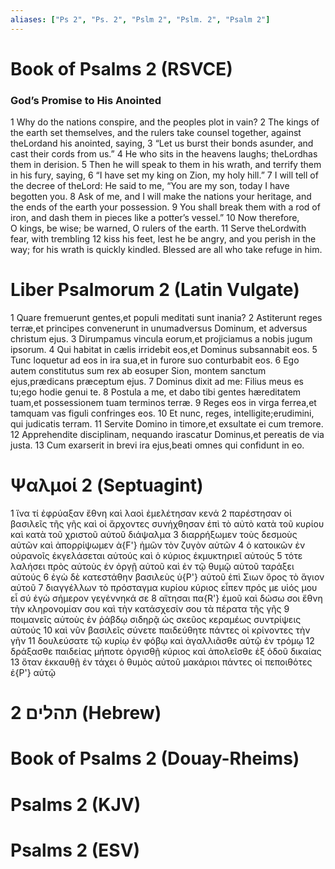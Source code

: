 ```yaml
---
aliases: ["Ps 2", "Ps. 2", "Pslm 2", "Pslm. 2", "Psalm 2"]
---
```



# Book of Psalms 2 (RSVCE)

### God’s Promise to His Anointed
1 Why do the nations conspire, and the peoples plot in vain?
2 The kings of the earth set themselves, and the rulers take counsel together, against theLordand his anointed, saying,
3 “Let us burst their bonds asunder, and cast their cords from us.”
4 He who sits in the heavens laughs; theLordhas them in derision.
5 Then he will speak to them in his wrath, and terrify them in his fury, saying,
6 “I have set my king on Zion, my holy hill.”
7 I will tell of the decree of theLord: He said to me, “You are my son, today I have begotten you.
8 Ask of me, and I will make the nations your heritage, and the ends of the earth your possession.
9 You shall break them with a rod of iron, and dash them in pieces like a potter’s vessel.”
10 Now therefore, O kings, be wise; be warned, O rulers of the earth.
11 Serve theLordwith fear, with trembling
12 kiss his feet, lest he be angry, and you perish in the way; for his wrath is quickly kindled. Blessed are all who take refuge in him.


# Liber Psalmorum 2 (Latin Vulgate)

1 Quare fremuerunt gentes,et populi meditati sunt inania?
2 Astiterunt reges terræ,et principes convenerunt in unumadversus Dominum, et adversus christum ejus.
3 Dirumpamus vincula eorum,et projiciamus a nobis jugum ipsorum.
4 Qui habitat in cælis irridebit eos,et Dominus subsannabit eos.
5 Tunc loquetur ad eos in ira sua,et in furore suo conturbabit eos.
6 Ego autem constitutus sum rex ab eosuper Sion, montem sanctum ejus,prædicans præceptum ejus.
7 Dominus dixit ad me: Filius meus es tu;ego hodie genui te.
8 Postula a me, et dabo tibi gentes hæreditatem tuam,et possessionem tuam terminos terræ.
9 Reges eos in virga ferrea,et tamquam vas figuli confringes eos.
10 Et nunc, reges, intelligite;erudimini, qui judicatis terram.
11 Servite Domino in timore,et exsultate ei cum tremore.
12 Apprehendite disciplinam, nequando irascatur Dominus,et pereatis de via justa.
13 Cum exarserit in brevi ira ejus,beati omnes qui confidunt in eo.


# Ψαλμοί 2 (Septuagint)

1 ἵνα τί ἐφρύαξαν ἔθνη καὶ λαοὶ ἐμελέτησαν κενά
2 παρέστησαν οἱ βασιλεῖς τῆς γῆς καὶ οἱ ἄρχοντες συνήχθησαν ἐπὶ τὸ αὐτὸ κατὰ τοῦ κυρίου καὶ κατὰ τοῦ χριστοῦ αὐτοῦ διάψαλμα
3 διαρρήξωμεν τοὺς δεσμοὺς αὐτῶν καὶ ἀπορρίψωμεν ἀ{F'} ἡμῶν τὸν ζυγὸν αὐτῶν
4 ὁ κατοικῶν ἐν οὐρανοῖς ἐκγελάσεται αὐτούς καὶ ὁ κύριος ἐκμυκτηριεῖ αὐτούς
5 τότε λαλήσει πρὸς αὐτοὺς ἐν ὀργῇ αὐτοῦ καὶ ἐν τῷ θυμῷ αὐτοῦ ταράξει αὐτούς
6 ἐγὼ δὲ κατεστάθην βασιλεὺς ὑ{P'} αὐτοῦ ἐπὶ Σιων ὄρος τὸ ἅγιον αὐτοῦ
7 διαγγέλλων τὸ πρόσταγμα κυρίου κύριος εἶπεν πρός με υἱός μου εἶ σύ ἐγὼ σήμερον γεγέννηκά σε
8 αἴτησαι πα{R'} ἐμοῦ καὶ δώσω σοι ἔθνη τὴν κληρονομίαν σου καὶ τὴν κατάσχεσίν σου τὰ πέρατα τῆς γῆς
9 ποιμανεῖς αὐτοὺς ἐν ῥάβδῳ σιδηρᾷ ὡς σκεῦος κεραμέως συντρίψεις αὐτούς
10 καὶ νῦν βασιλεῖς σύνετε παιδεύθητε πάντες οἱ κρίνοντες τὴν γῆν
11 δουλεύσατε τῷ κυρίῳ ἐν φόβῳ καὶ ἀγαλλιᾶσθε αὐτῷ ἐν τρόμῳ
12 δράξασθε παιδείας μήποτε ὀργισθῇ κύριος καὶ ἀπολεῖσθε ἐξ ὁδοῦ δικαίας
13 ὅταν ἐκκαυθῇ ἐν τάχει ὁ θυμὸς αὐτοῦ μακάριοι πάντες οἱ πεποιθότες ἐ{P'} αὐτῷ


# 2 תהלים (Hebrew)


# Book of Psalms 2 (Douay-Rheims)


# Psalms 2 (KJV)


# Psalms 2 (ESV)

